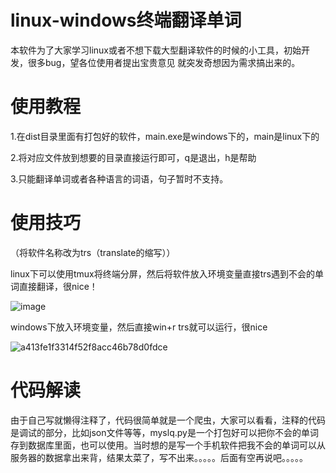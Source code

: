 # linux-windows终端翻译单词

本软件为了大家学习linux或者不想下载大型翻译软件的时候的小工具，初始开发，很多bug，望各位使用者提出宝贵意见
就突发奇想因为需求搞出来的。

# 使用教程

1.在dist目录里面有打包好的软件，main.exe是windows下的，main是linux下的

2.将对应文件放到想要的目录直接运行即可，q是退出，h是帮助

3.只能翻译单词或者各种语言的词语，句子暂时不支持。

# 使用技巧

（将软件名称改为trs（translate的缩写））

linux下可以使用tmux将终端分屏，然后将软件放入环境变量直接trs遇到不会的单词直接翻译，很nice！

![image](https://user-images.githubusercontent.com/89340217/190855963-a4c16c72-5345-451e-bd4c-e3bd275f3070.png)


windows下放入环境变量，然后直接win+r trs就可以运行，很nice

![a413fe1f3314f52f8acc46b78d0fdce](https://user-images.githubusercontent.com/89340217/190855936-9160b0af-98bb-4a8f-99e2-065af8408572.jpg)

# 代码解读

由于自己写就懒得注释了，代码很简单就是一个爬虫，大家可以看看，注释的代码是调试的部分，比如json文件等等，myslq.py是一个打包好可以把你不会的单词存到数据库里面，也可以使用。当时想的是写一个手机软件把我不会的单词可以从服务器的数据拿出来背，结果太菜了，写不出来。。。。。后面有空再说吧。。。。。
